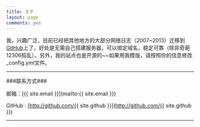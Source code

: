 ```yaml
---
title: 关于
layout: page
comments: yes
---
```


我，兴趣广泛，目前已经把其他地方的大部分网络日志（2007~2013）迁移到[GitHub](https://github.com/xwlogic "GitHub")上了，好处是无需自己搭建服务器，可以绑定域名，稳定可靠（除非奇葩12306捣乱）。另外，我的站点也是开源的~~如果用我模版，请按照你的信息修改_config.yml文件。

-------

###联系方式###

邮箱：[{{ site.email }}](mailto:{{ site.email }})

GitHub : [http://github.com/{{ site.github }}](http://github.com/{{ site.github }})

----
